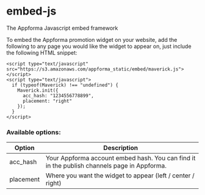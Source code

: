embed-js
========

The Appforma Javascript embed framework

To embed the Appforma promotion widget on your website, add the following to any page you would like the widget to appear on, just include the following HTML snippet:

```
<script type="text/javascript" src="https://s3.amazonaws.com/appforma_static/embed/maverick.js"></script>
<script type="text/javascript">
  if (typeof(Maverick) !== "undefined") {
    Maverick.init({
      acc_hash: "1234556778899",
      placement: "right"
    });
  }
</script>
```

### Available options: ###
| Option | Description |
| ------ | ----------- |
| acc_hash   | Your Appforma account embed hash. You can find it in the publish channels page in Appforma. |
| placement | Where you want the widget to appear (left / center / right) |

